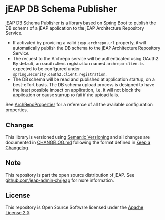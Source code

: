 # jEAP DB Schema Publisher

jEAP DB Schema Publisher is a library based on Spring Boot to publish the DB schema of a jEAP application to the
jEAP Architecture Repository Service.

* If activated by providing a valid `jeap.archrepo.url` property, it will
   automatically publish the DB schema to the jEAP Architecture Repository Service.
* The request to the Archrepo service will be authenticated using OAuth2. By default, an oauth client registration named
  `archrepo-client` is expected to be configured under `spring.security.oauth2.client.registration`.
* The DB schema will be read and published at application startup, on a best-effort basis. The DB schema upload
   process is designed to have the least possible impact on application, i.e. it will not block the application or
   cause startup to fail if the upload fails.

See [ArchRepoProperties](./src/main/java/ch/admin/jeap/archrepo/ArchRepoProperties.java) for a reference of all the
available configuration properties.

## Changes

This library is versioned using [Semantic Versioning](http://semver.org/) and all changes are documented in
[CHANGELOG.md](./CHANGELOG.md) following the format defined in [Keep a Changelog](http://keepachangelog.com/).

## Note

This repository is part the open source distribution of jEAP. See [github.com/jeap-admin-ch/jeap](https://github.com/jeap-admin-ch/jeap)
for more information.

## License

This repository is Open Source Software licensed under the [Apache License 2.0](./LICENSE).
